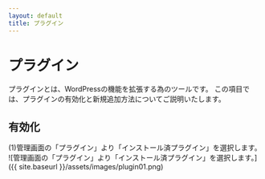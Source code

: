 ```yaml
---
layout: default
title: プラグイン
---
```


# プラグイン
プラグインとは、WordPressの機能を拡張する為のツールです。
この項目では、プラグインの有効化と新規追加方法についてご説明いたします。

## 有効化
(1)管理画面の「プラグイン」より「インストール済プラグイン」を選択します。
![管理画面の「プラグイン」より「インストール済プラグイン」を選択します。]({{ site.baseurl }}/assets/images/plugin01.png)

